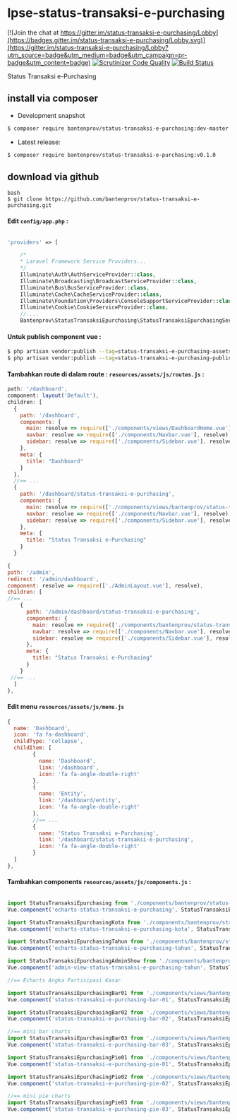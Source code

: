 # lpse-status-transaksi-e-purchasing

[![Join the chat at https://gitter.im/status-transaksi-e-purchasing/Lobby](https://badges.gitter.im/status-transaksi-e-purchasing/Lobby.svg)](https://gitter.im/status-transaksi-e-purchasing/Lobby?utm_source=badge&utm_medium=badge&utm_campaign=pr-badge&utm_content=badge)
[![Scrutinizer Code Quality](https://scrutinizer-ci.com/g/bantenprov/status-transaksi-e-purchasing/badges/quality-score.png?b=master)](https://scrutinizer-ci.com/g/bantenprov/status-transaksi-e-purchasing/?branch=master)
[![Build Status](https://scrutinizer-ci.com/g/bantenprov/status-transaksi-e-purchasing/badges/build.png?b=master)](https://scrutinizer-ci.com/g/bantenprov/status-transaksi-e-purchasing/build-status/master)

Status Transaksi e-Purchasing

## install via composer

- Development snapshot
```bash
$ composer require bantenprov/status-transaksi-e-purchasing:dev-master
```
- Latest release:

```bash
$ composer require bantenprov/status-transaksi-e-purchasing:v0.1.0
```

## download via github
~~~
bash
$ git clone https://github.com/bantenprov/status-transaksi-e-purchasing.git
~~~


#### Edit `config/app.php` :
```php

'providers' => [

    /*
    * Laravel Framework Service Providers...
    */
    Illuminate\Auth\AuthServiceProvider::class,
    Illuminate\Broadcasting\BroadcastServiceProvider::class,
    Illuminate\Bus\BusServiceProvider::class,
    Illuminate\Cache\CacheServiceProvider::class,
    Illuminate\Foundation\Providers\ConsoleSupportServiceProvider::class,
    Illuminate\Cookie\CookieServiceProvider::class,
    //....
    Bantenprov\StatusTransaksiEpurchasing\StatusTransaksiEpurchasingServiceProvider::class,

```

#### Untuk publish component vue :

```bash
$ php artisan vendor:publish --tag=status-transaksi-e-purchasing-assets
$ php artisan vendor:publish --tag=status-transaksi-e-purchasing-public
```
#### Tambahkan route di dalam route : `resources/assets/js/routes.js` :

```javascript
path: '/dashboard',
component: layout('Default'),
children: [
  {
    path: '/dashboard',
    components: {
      main: resolve => require(['./components/views/DashboardHome.vue'], resolve),
      navbar: resolve => require(['./components/Navbar.vue'], resolve),
      sidebar: resolve => require(['./components/Sidebar.vue'], resolve)
    },
    meta: {
      title: "Dashboard"
    }
  },
  //== ...
  {
    path: '/dashboard/status-transaksi-e-purchasing',
    components: {
      main: resolve => require(['./components/views/bantenprov/status-transaksi-e-purchasing/DashboardStatusTransaksiEpurchasing.vue'], resolve),
      navbar: resolve => require(['./components/Navbar.vue'], resolve),
      sidebar: resolve => require(['./components/Sidebar.vue'], resolve)
    },
    meta: {
      title: "Status Transaksi e-Purchasing"
    }
  }
```

```javascript
{
path: '/admin',
redirect: '/admin/dashboard',
component: resolve => require(['./AdminLayout.vue'], resolve),
children: [
//== ...
    {
      path: '/admin/dashboard/status-transaksi-e-purchasing',
      components: {
        main: resolve => require(['./components/bantenprov/status-transaksi-e-purchasing/StatusTransaksiEpurchasingAdmin.show.vue'], resolve),
        navbar: resolve => require(['./components/Navbar.vue'], resolve),
        sidebar: resolve => require(['./components/Sidebar.vue'], resolve)
      },
      meta: {
        title: "Status Transaksi e-Purchasing"
      }
    }
 //== ...
  ]
},

```
#### Edit menu `resources/assets/js/menu.js`

```javascript
{
  name: 'Dashboard',
  icon: 'fa fa-dashboard',
  childType: 'collapse',
  childItem: [
        {
          name: 'Dashboard',
          link: '/dashboard',
          icon: 'fa fa-angle-double-right'
        },
        {
          name: 'Entity',
          link: '/dashboard/entity',
          icon: 'fa fa-angle-double-right'
        },
        //== ...
        {
          name: 'Status Transaksi e-Purchasing',
          link: '/dashboard/status-transaksi-e-purchasing',
          icon: 'fa fa-angle-double-right'
        }
  ]
},

```

#### Tambahkan components `resources/assets/js/components.js` :

```javascript

import StatusTransaksiEpurchasing from './components/bantenprov/status-transaksi-e-purchasing/StatusTransaksiEpurchasing.chart.vue';
Vue.component('echarts-status-transaksi-e-purchasing', StatusTransaksiEpurchasing);

import StatusTransaksiEpurchasingKota from './components/bantenprov/status-transaksi-e-purchasing/StatusTransaksiEpurchasingKota.chart.vue';
Vue.component('echarts-status-transaksi-e-purchasing-kota', StatusTransaksiEpurchasingKota);

import StatusTransaksiEpurchasingTahun from './components/bantenprov/status-transaksi-e-purchasing/StatusTransaksiEpurchasingTahun.chart.vue';
Vue.component('echarts-status-transaksi-e-purchasing-tahun', StatusTransaksiEpurchasingTahun);

import StatusTransaksiEpurchasingAdminShow from './components/bantenprov/status-transaksi-e-purchasing/StatusTransaksiEpurchasingAdmin.show.vue';
Vue.component('admin-view-status-transaksi-e-purchasing-tahun', StatusTransaksiEpurchasingAdminShow);

//== Echarts Angka Partisipasi Kasar

import StatusTransaksiEpurchasingBar01 from './components/views/bantenprov/status-transaksi-e-purchasing/StatusTransaksiEpurchasingBar01.vue';
Vue.component('status-transaksi-e-purchasing-bar-01', StatusTransaksiEpurchasingBar01);

import StatusTransaksiEpurchasingBar02 from './components/views/bantenprov/status-transaksi-e-purchasing/StatusTransaksiEpurchasingBar02.vue';
Vue.component('status-transaksi-e-purchasing-bar-02', StatusTransaksiEpurchasingBar02);

//== mini bar charts
import StatusTransaksiEpurchasingBar03 from './components/views/bantenprov/status-transaksi-e-purchasing/StatusTransaksiEpurchasingBar03.vue';
Vue.component('status-transaksi-e-purchasing-bar-03', StatusTransaksiEpurchasingBar03);

import StatusTransaksiEpurchasingPie01 from './components/views/bantenprov/status-transaksi-e-purchasing/StatusTransaksiEpurchasingPie01.vue';
Vue.component('status-transaksi-e-purchasing-pie-01', StatusTransaksiEpurchasingPie01);

import StatusTransaksiEpurchasingPie02 from './components/views/bantenprov/status-transaksi-e-purchasing/StatusTransaksiEpurchasingPie02.vue';
Vue.component('status-transaksi-e-purchasing-pie-02', StatusTransaksiEpurchasingPie02);

//== mini pie charts
import StatusTransaksiEpurchasingPie03 from './components/views/bantenprov/status-transaksi-e-purchasing/StatusTransaksiEpurchasingPie03.vue';
Vue.component('status-transaksi-e-purchasing-pie-03', StatusTransaksiEpurchasingPie03);
```